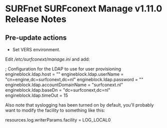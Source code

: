 # SURFnet SURFconext Manage v1.11.0 Release Notes #

Pre-update actions
------------------
* Set VERS environment.

Edit */etc/surfconext/manage.ini* and add:

; Configuration for the LDAP to use for user provisioning
engineblock.ldap.host               = ""
engineblock.ldap.userName           = "cn=engine,dc=surfconext,dc=nl"
engineblock.ldap.password           = ""
engineblock.ldap.accountDomainName  = "surfconext.nl"
engineblock.ldap.baseDn             = "dc=surfconext,dc=nl"
engineblock.ldap.timeOut            = 15


Also note that syslogging has been turned on by default, you'll probably want to modify the
facility to something like this:

resources.log.writerParams.facility = LOG_LOCAL0